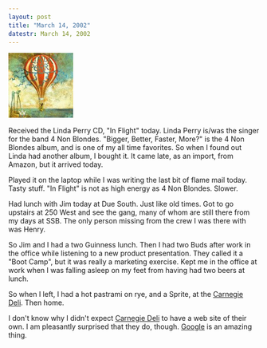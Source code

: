 ```yaml
---
layout: post
title: "March 14, 2002"
datestr: March 14, 2002
---
```

<img src="/pics/InFlightCover.jpg" float="right">

Received the Linda Perry CD, "In Flight" today. Linda Perry is/was
the singer for the band 4 Non Blondes. "Bigger, Better, Faster, More?"
is the 4 Non Blondes album, and is one of my all time favorites. So when I found
out Linda had another album, I bought it. It came late, as an import, from Amazon,
but it arrived today.

Played it on the laptop while I was writing the last bit of flame mail today.
Tasty stuff. "In Flight" is not as high energy as 4 Non Blondes. Slower.

Had lunch with Jim today at Due South. Just like old times. Got to go upstairs
at 250 West and see the gang, many of whom are still there from my days at SSB.
The only person missing from the crew I was there with was Henry.

So Jim and I had a two Guinness lunch. Then I had two Buds after work in the
office while listening to a new product presentation. They called it a "Boot
Camp", but it was really a marketing exercise. Kept me in the office at
work when I was falling asleep on my feet from having had two beers at lunch.

So when I left, I had a hot pastrami on rye, and a Sprite, at the <a href="http://www.carnegiedeli.com/">Carnegie
Deli</a>. Then home.

I don't know why I didn't expect <a href="http://www.carnegiedeli.com/">Carnegie
Deli</a> to have a web site of their own. I am pleasantly surprised that they
do, though. <a href="http://www.google.com/">Google</a> is an amazing thing.

